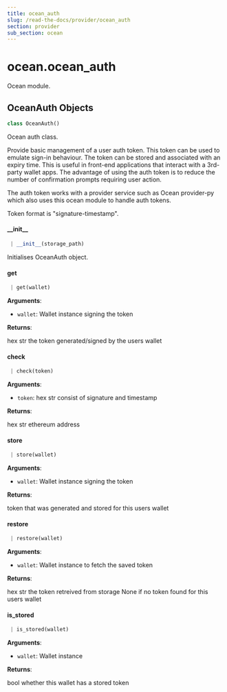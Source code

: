 ```yaml
---
title: ocean_auth
slug: /read-the-docs/provider/ocean_auth
section: provider
sub_section: ocean
---
```

<a name="ocean.ocean_auth"></a>
# ocean.ocean\_auth

Ocean module.

<a name="ocean.ocean_auth.OceanAuth"></a>
## OceanAuth Objects

```python
class OceanAuth()
```

Ocean auth class.

Provide basic management of a user auth token. This token can be used to emulate
sign-in behaviour. The token can be stored and associated with an expiry time.
This is useful in front-end applications that interact with a 3rd-party wallet
apps. The advantage of using the auth token is to reduce the number of confirmation
prompts requiring user action.

The auth token works with a provider service such as Ocean provider-py which also uses this
ocean module to handle auth tokens.

Token format is "signature-timestamp".

<a name="ocean.ocean_auth.OceanAuth.__init__"></a>
#### \_\_init\_\_

```python
 | __init__(storage_path)
```

Initialises OceanAuth object.

<a name="ocean.ocean_auth.OceanAuth.get"></a>
#### get

```python
 | get(wallet)
```

**Arguments**:

- `wallet`: Wallet instance signing the token

**Returns**:

hex str the token generated/signed by the users wallet

<a name="ocean.ocean_auth.OceanAuth.check"></a>
#### check

```python
 | check(token)
```

**Arguments**:

- `token`: hex str consist of signature and timestamp

**Returns**:

hex str ethereum address

<a name="ocean.ocean_auth.OceanAuth.store"></a>
#### store

```python
 | store(wallet)
```

**Arguments**:

- `wallet`: Wallet instance signing the token

**Returns**:


token that was generated and stored for this users wallet

<a name="ocean.ocean_auth.OceanAuth.restore"></a>
#### restore

```python
 | restore(wallet)
```

**Arguments**:

- `wallet`: Wallet instance to fetch the saved token

**Returns**:


hex str the token retreived from storage
None if no token found for this users wallet

<a name="ocean.ocean_auth.OceanAuth.is_stored"></a>
#### is\_stored

```python
 | is_stored(wallet)
```

**Arguments**:

- `wallet`: Wallet instance

**Returns**:

bool whether this wallet has a stored token

